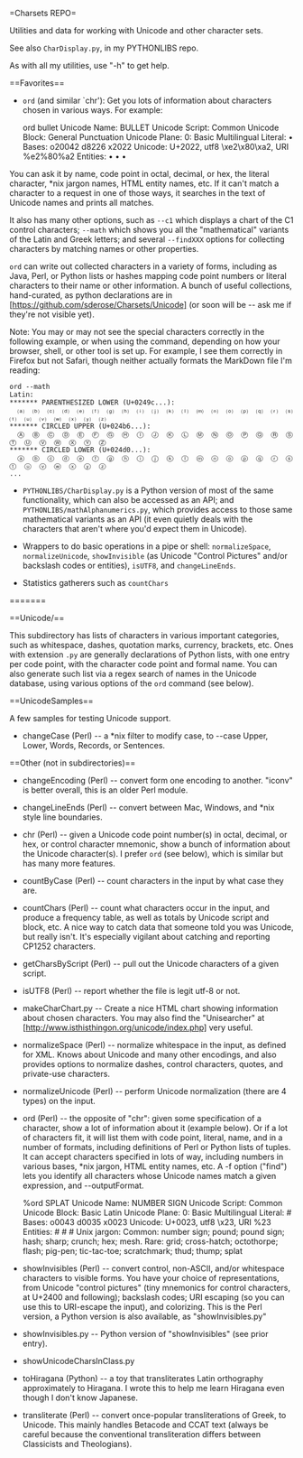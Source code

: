 =Charsets REPO=

Utilities and data for working with Unicode and other character sets.

See also `CharDisplay.py`, in my PYTHONLIBS repo.

As with all my utilities, use "-h" to get help.

==Favorites==

* `ord` (and similar `chr'): Get you lots of information about characters chosen in
various ways. For example:

    ord bullet
        Unicode Name:    BULLET
        Unicode Script:  Common
        Unicode Block:   General Punctuation
        Unicode Plane:   0: Basic Multilingual
        Literal:         •
        Bases:           o20042 d8226 x2022
        Unicode:         U+2022, utf8 \xe2\x80\xa2, URI %e2%80%a2
        Entities:        &#8226; &#x2022; &bull;

You can ask it by name, code point in octal, decimal, or hex, the literal
character, *nix jargon names, HTML entity names, etc. If it can't match
a character to a request in one of those ways, it
searches in the text of Unicode names and prints
all matches.

It also has many other options, such as `--c1` which displays a chart of
the C1 control characters; `--math` which shows you all the
"mathematical" variants of the Latin and Greek letters; and several `--findXXX`
options for collecting characters by matching names or other properties.

`ord` can write out collected characters in a variety of forms, including as
Java, Perl, or Python lists or hashes mapping code point numbers or literal
characters to their name or other information. A bunch of useful collections,
hand-curated, as python declarations are in
[https://github.com/sderose/Charsets/Unicode]
(or soon will be -- ask me if they're not visible yet).

Note: You may or
may not see the special characters correctly in the following example,
or when using the command, depending on how your browser, shell, or
other tool is set up. For example, I see them correctly in Firefox but
not Safari, though neither actually formats the MarkDown file I'm reading:

    ord --math
    Latin:
    ******* PARENTHESIZED LOWER (U+0249c...):
      ⒜  ⒝  ⒞  ⒟  ⒠  ⒡  ⒢  ⒣  ⒤  ⒥  ⒦  ⒧  ⒨  ⒩  ⒪  ⒫  ⒬  ⒭  ⒮  ⒯  ⒰  ⒱  ⒲  ⒳  ⒴  ⒵
    ******* CIRCLED UPPER (U+024b6...):
      Ⓐ  Ⓑ  Ⓒ  Ⓓ  Ⓔ  Ⓕ  Ⓖ  Ⓗ  Ⓘ  Ⓙ  Ⓚ  Ⓛ  Ⓜ  Ⓝ  Ⓞ  Ⓟ  Ⓠ  Ⓡ  Ⓢ  Ⓣ  Ⓤ  Ⓥ  Ⓦ  Ⓧ  Ⓨ  Ⓩ
    ******* CIRCLED LOWER (U+024d0...):
      ⓐ  ⓑ  ⓒ  ⓓ  ⓔ  ⓕ  ⓖ  ⓗ  ⓘ  ⓙ  ⓚ  ⓛ  ⓜ  ⓝ  ⓞ  ⓟ  ⓠ  ⓡ  ⓢ  ⓣ  ⓤ  ⓥ  ⓦ  ⓧ  ⓨ  ⓩ
    ...

* `PYTHONLIBS/CharDisplay.py` is a Python version of most of the
same functionality, which can also be accessed as an API;
and `PYTHONLIBS/mathAlphanumerics.py`, which provides access to those same
mathematical variants as an API (it even quietly deals with the characters
that aren't where you'd expect them in Unicode).

* Wrappers to do basic operations in a pipe or shell: `normalizeSpace`,
`normalizeUnicode`, `showInvisible` (as Unicode "Control Pictures" and/or
backslash codes or entities), `isUTF8`, and `changeLineEnds`.

* Statistics gatherers such as `countChars`


=======

==Unicode/==

This subdirectory has lists of characters in various important categories, such
as whitespace, dashes, quotation marks, currency, brackets, etc. Ones with
extension `.py` are
generally declarations of Python lists, with one entry per code point, with
the character code point and formal name. You can also generate such list
via a regex search of names in the Unicode database, using various options
of the `ord` command (see below).


==UnicodeSamples==

A few samples for testing Unicode support.

* changeCase (Perl) -- a *nix filter to modify case, to --case Upper, Lower,
Words, Records, or Sentences.


==Other (not in subdirectories)==

* changeEncoding (Perl) -- convert form one encoding to another. "iconv" is
better overall, this is an older Perl module.

* changeLineEnds (Perl) -- convert between Mac, Windows, and *nix style line boundaries.

* chr (Perl) -- given a Unicode code point number(s) in octal, decimal, or hex,
or control character mnemonic,
show a bunch of information about the Unicode character(s). I prefer `ord`
(see below), which is similar but has many more features.

* countByCase (Perl) -- count characters in the input by what case they are.

* countChars (Perl) -- count what characters occur in the input, and produce a frequency
table, as well as totals by Unicode script and block, etc. A nice way to catch
data that someone told you was Unicode, but really isn't. It's especially vigilant
about catching and reporting CP1252 characters.

* getCharsByScript (Perl) -- pull out the Unicode characters of a given script.

* isUTF8 (Perl) -- report whether the file is legit utf-8 or not.

* makeCharChart.py -- Create a nice HTML chart showing information about chosen
characters. You may also find the "Unisearcher"
at [http://www.isthisthingon.org/unicode/index.php] very useful.

* normalizeSpace (Perl) -- normalize whitespace in the input, as defined for XML. Knows
about Unicode and many other encodings, and also provides options to
normalize dashes, control characters, quotes, and private-use characters.

* normalizeUnicode (Perl) -- perform Unicode normalization (there are 4 types) on
the input.

* ord (Perl) -- the opposite of "chr": given some specification of a character,
show a lot of information about it (example below). Or if a lot of characters fit,
it will list them with code point, literal, name, and in a number of formats,
including definitions of Perl or Python lists of tuples.
It can accept characters specified in lots of way,
including numbers in  various bases, *nix jargon, HTML entity names, etc.
A -f option ("find") lets you identify all characters whose Unicode names match
a given expression, and --outputFormat.

    %ord SPLAT
    Unicode Name:    NUMBER SIGN
    Unicode Script:  Common
    Unicode Block:   Basic Latin
    Unicode Plane:   0: Basic Multilingual
    Literal:         #
    Bases:           o0043 d0035 x0023
    Unicode:         U+0023, utf8 \x23, URI %23
    Entities:        &#35; &#x23; #
    Unix jargon:     Common: number sign; pound; pound sign; hash; sharp; crunch; hex; mesh. Rare: grid; cross-hatch; octothorpe; flash; pig-pen; tic-tac-toe; scratchmark; thud; thump; splat

* showInvisibles (Perl) -- convert control, non-ASCII, and/or whitespace characters to
visible forms. You have your choice of representations, from Unicode "control pictures"
(tiny mnemonics for control characters, at U+2400 and following); backslash codes;
URI escaping (so you can use this to URI-escape the input), and colorizing.
This is the Perl version, a Python version is also available, as "showInvisibles.py"

* showInvisibles.py -- Python version of "showInvisibles" (see prior entry).

* showUnicodeCharsInClass.py

* toHiragana (Python) -- a toy that transliterates Latin orthography approximately to Hiragana.
I wrote this to help me learn Hiragana even though I don't know Japanese.

* transliterate (Perl) -- convert once-popular transliterations of Greek, to Unicode.
This mainly handles Betacode and CCAT text (always be careful because the
conventional transliteration differs between Classicists and Theologians).

